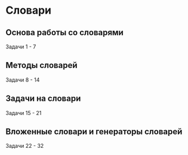 # Словари
## Основа работы со словарями
Задачи 1 - 7
## Методы словарей
Задачи 8 - 14
## Задачи на словари
Задачи 15 - 21
## Вложенные словари и генераторы словарей
Задачи 22 - 32